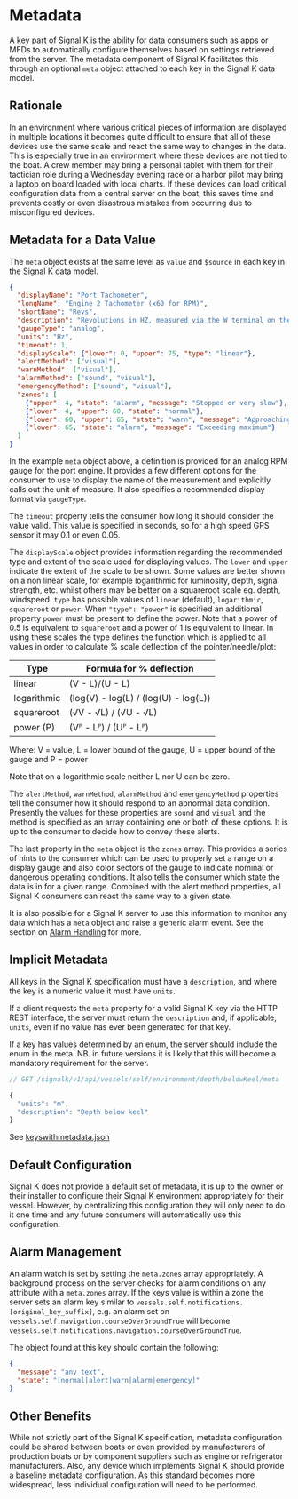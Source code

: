 # Metadata

A key part of Signal K is the ability for data consumers such as apps or MFDs to automatically configure themselves
based on settings retrieved from the server. The metadata component of Signal K facilitates this through an optional
`meta` object attached to each key in the Signal K data model.

## Rationale

In an environment where various critical pieces of information are displayed in multiple locations it becomes quite
difficult to ensure that all of these devices use the same scale and react the same way to changes in the data. This is
especially true in an environment where these devices are not tied to the boat. A crew member may bring a personal
tablet with them for their tactician role during a Wednesday evening race or a harbor pilot may bring a laptop on board
loaded with local charts. If these devices can load critical configuration data from a central server on the boat, this
saves time and prevents costly or even disastrous mistakes from occurring due to misconfigured devices.

## Metadata for a Data Value

The `meta` object exists at the same level as `value` and `$source` in each key in the Signal K data model.

[>]: # (mdpInsert ```json fsnip ../samples/full/docs-data_model_metadata.json --snip meta --prettify 2 85)
```json
{
  "displayName": "Port Tachometer",
  "longName": "Engine 2 Tachometer (x60 for RPM)",
  "shortName": "Revs",
  "description": "Revolutions in HZ, measured via the W terminal on the alternator",
  "gaugeType": "analog",
  "units": "Hz",
  "timeout": 1,
  "displayScale": {"lower": 0, "upper": 75, "type": "linear"},
  "alertMethod": ["visual"],
  "warnMethod": ["visual"],
  "alarmMethod": ["sound", "visual"],
  "emergencyMethod": ["sound", "visual"],
  "zones": [
    {"upper": 4, "state": "alarm", "message": "Stopped or very slow"},
    {"lower": 4, "upper": 60, "state": "normal"},
    {"lower": 60, "upper": 65, "state": "warn", "message": "Approaching maximum"},
    {"lower": 65, "state": "alarm", "message": "Exceeding maximum"}
  ]
}
```
[<]: #
In the example `meta` object above, a definition is provided for an analog RPM gauge for the port engine. It provides a
few different options for the consumer to use to display the name of the measurement and explicitly calls out the unit
of measure. It also specifies a recommended display format via `gaugeType`.

The `timeout` property tells the consumer how long it should consider the value valid. This value is specified
in seconds, so for a high speed GPS sensor it may 0.1 or even 0.05.

The `displayScale` object provides information regarding the recommended type and extent of the scale used for displaying
values. The `lower` and `upper` indicate the extent of the scale to be shown. Some values are better shown on a non linear
scale, for example logarithmic for luminosity, depth, signal strength, etc. whilst others may be better on a squareroot
scale eg. depth, windspeed. `type` has possible values of `linear` (default), `logarithmic`, `squareroot` or `power`. When
`"type": "power"` is specified an additional property `power` must be present to define the power. Note that a power of
0.5 is equivalent to `squareroot` and a power of 1 is equivalent to linear. In using these scales the type defines the
function which is applied to all values in order to calculate % scale deflection of the pointer/needle/plot:

| Type        | Formula for % deflection             |
| ----------- | ------------------------------------ |
| linear      | (V - L)/(U - L)                      |
| logarithmic | (log(V) - log(L) / (log(U) - log(L)) |
| squareroot  | (√V - √L) / (√U - √L)                |
| power (P)   | (Vᴾ - Lᴾ) / (Uᴾ - Lᴾ)                |

Where: V = value, L = lower bound of the gauge, U = upper bound of the gauge and P = power

Note that on a logarithmic scale neither L nor U can be zero. 

The `alertMethod`, `warnMethod`, `alarmMethod` and
`emergencyMethod` properties tell the consumer how it should respond to an abnormal data condition. Presently the
values for these properties are `sound` and `visual` and the method is specified as an array containing one or both of
these options. It is up to the consumer to decide how to convey these alerts.

The last property in the `meta` object is the `zones` array. This provides a series of hints to the consumer which can
be used to properly set a range on a display gauge and also color sectors of the gauge to indicate nominal or dangerous
operating conditions. It also tells the consumer which state the data is in for a given range. Combined with the alert
method properties, all Signal K consumers can react the same way to a given state.

It is also possible for a Signal K server to use this information to monitor any data which has a `meta` object and
raise a generic alarm event. See the section on [Alarm Handling](notifications.md) for more.

## Implicit Metadata

All keys in the Signal K specification must have a `description`, and where the key is a numeric value it must have
`units`.

If a client requests the `meta` property for a valid Signal K key via the HTTP REST interface, the server must return
the `description` and, if applicable, `units`, even if no value has ever been generated for that key.

If a key has values determined by an enum, the server should include the enum in the meta. NB. in future versions
it is likely that this will become a mandatory requirement for the server.

```javascript
// GET /signalk/v1/api/vessels/self/environment/depth/belowKeel/meta

{
  "units": "m",
  "description": "Depth below keel"
}
```

See [keyswithmetadata.json](https://github.com/SignalK/specification/blob/_version_/keyswithmetadata.json)

## Default Configuration

Signal K does not provide a default set of metadata, it is up to the owner or their installer to configure their Signal
K environment appropriately for their vessel. However, by centralizing this configuration they will only need to do it
one time and any future consumers will automatically use this configuration.

## Alarm Management

An alarm watch is set by setting the `meta.zones` array appropriately. A background process on the server checks for
alarm conditions on any attribute with a `meta.zones` array. If the keys value is within a zone the server sets an
alarm key similar to `vessels.self.notifications.[original_key_suffix]`, e.g. an alarm set on
`vessels.self.navigation.courseOverGroundTrue` will become
`vessels.self.notifications.navigation.courseOverGroundTrue`.

The object found at this key should contain the following:

```json
{
  "message": "any text",
  "state": "[normal|alert|warn|alarm|emergency]"
}
```

## Other Benefits

While not strictly part of the Signal K specification, metadata configuration could be shared between boats or even
provided by manufacturers of production boats or by component suppliers such as engine or refrigerator manufacturers.
Also, any device which implements Signal K should provide a baseline metadata configuration. As this standard becomes
more widespread, less individual configuration will need to be performed.
